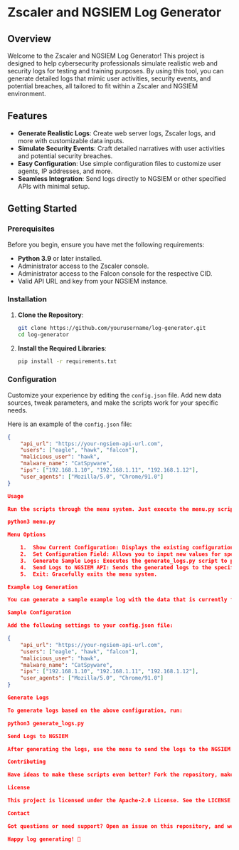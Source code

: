 # Zscaler and NGSIEM Log Generator

## Overview

Welcome to the Zscaler and NGSIEM Log Generator! This project is designed to help cybersecurity professionals simulate realistic web and security logs for testing and training purposes. By using this tool, you can generate detailed logs that mimic user activities, security events, and potential breaches, all tailored to fit within a Zscaler and NGSIEM environment.

## Features

- **Generate Realistic Logs**: Create web server logs, Zscaler logs, and more with customizable data inputs.
- **Simulate Security Events**: Craft detailed narratives with user activities and potential security breaches.
- **Easy Configuration**: Use simple configuration files to customize user agents, IP addresses, and more.
- **Seamless Integration**: Send logs directly to NGSIEM or other specified APIs with minimal setup.

## Getting Started

### Prerequisites

Before you begin, ensure you have met the following requirements:

- **Python 3.9** or later installed.
- Administrator access to the Zscaler console.
- Administrator access to the Falcon console for the respective CID.
- Valid API URL and key from your NGSIEM instance.

### Installation

1. **Clone the Repository**:
    ```bash
    git clone https://github.com/yourusername/log-generator.git
    cd log-generator
    ```

2. **Install the Required Libraries**:
    ```bash
    pip install -r requirements.txt
    ```

### Configuration

Customize your experience by editing the `config.json` file. Add new data sources, tweak parameters, and make the scripts work for your specific needs.

Here is an example of the `config.json` file:

```json
{
    "api_url": "https://your-ngsiem-api-url.com",
    "users": ["eagle", "hawk", "falcon"],
    "malicious_user": "hawk",
    "malware_name": "CatSpyware",
    "ips": ["192.168.1.10", "192.168.1.11", "192.168.1.12"],
    "user_agents": ["Mozilla/5.0", "Chrome/91.0"]
}

Usage

Run the scripts through the menu system. Just execute the menu.py script, and it will guide you through the various functionalities. No need to remember all the individual script names – let the menu do the work!

python3 menu.py

Menu Options

	1.	Show Current Configuration: Displays the existing configuration values.
	2.	Set Configuration Field: Allows you to input new values for specific configuration fields.
	3.	Generate Sample Logs: Executes the generate_logs.py script to produce sample logs.
	4.	Send Logs to NGSIEM API: Sends the generated logs to the specified NGSIEM API endpoint.
	5.	Exit: Gracefully exits the menu system.

Example Log Generation

You can generate a sample example log with the data that is currently fed into the system and send it to the NGSIEM API for testing.

Sample Configuration

Add the following settings to your config.json file:

{
    "api_url": "https://your-ngsiem-api-url.com",
    "users": ["eagle", "hawk", "falcon"],
    "malicious_user": "hawk",
    "malware_name": "CatSpyware",
    "ips": ["192.168.1.10", "192.168.1.11", "192.168.1.12"],
    "user_agents": ["Mozilla/5.0", "Chrome/91.0"]
}

Generate Logs

To generate logs based on the above configuration, run:

python3 generate_logs.py

Send Logs to NGSIEM

After generating the logs, use the menu to send the logs to the NGSIEM API.

Contributing

Have ideas to make these scripts even better? Fork the repository, make your changes, and submit a pull request. We’d love to see your contributions!

License

This project is licensed under the Apache-2.0 License. See the LICENSE file for details.

Contact

Got questions or need support? Open an issue on this repository, and we’ll get back to you as soon as possible. You can also reach out via LinkedIn or email. For this project, GitHub issues are preferred.

Happy log generating! 🚀
